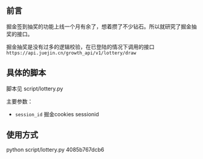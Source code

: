 ## 前言

掘金签到抽奖的功能上线一个月有余了，想着攒了不少钻石。所以就研究了掘金抽奖的接口。


掘金抽奖是没有过多的逻辑校验，在已登陆的情况下调用的接口 `https://api.juejin.cn/growth_api/v1/lottery/draw`

## 具体的脚本

脚本见 script/lottery.py

主要参数：

- `session_id` 掘金cookies sessionid


## 使用方式

python script/lottery.py 4085b767dcb6
